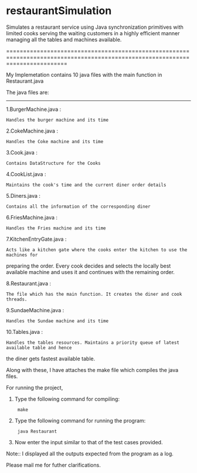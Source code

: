 # restaurantSimulation
Simulates a restaurant service using Java synchronization primitives with limited cooks serving the waiting customers in a highly efficient manner managing all the tables and machines available.

==============================================================================================================================

My Implemetation contains 10 java files with the main function in Restaurant.java 

The java files are:

------------------------------------------------------------------------

1.BurgerMachine.java : 
	
	Handles the burger machine and its time

2.CokeMachine.java :

	Handles the Coke machine and its time

3.Cook.java :

	Contains DataStructure for the Cooks

4.CookList.java :

	Maintains the cook's time and the current diner order details

5.Diners.java :

	Contains all the information of the corresponding diner

6.FriesMachine.java :

	Handles the Fries machine and its time

7.KitchenEntryGate.java :

	Acts like a kitchen gate where the cooks enter the kitchen to use the machines for 
preparing the order. Every cook decides and selects the locally best available machine 
	and uses it and continues with the remaining order.

8.Restaurant.java :

	The file which has the main function. It creates the diner and cook threads.

9.SundaeMachine.java :

	Handles the Sundae machine and its time

10.Tables.java :

	Handles the tables resources. Maintains a priority queue of latest available table and hence
 the diner gets fastest available table.



Along with these, I have attaches the make file which compiles the java files.

For running the project,


1. Type the following command for compiling:

		make

2. Type the following command for running the program:

		java Restaurant

3. Now enter the input similar to that of the test cases provided.


Note::
 I displayed all the outputs expected from the program as a log.

Please mail me for futher clarifications.
